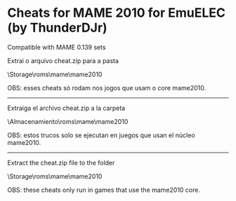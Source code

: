 # Cheats for MAME 2010 for EmuELEC (by ThunderDJr)
Compatible with MAME 0.139 sets


Extrai o arquivo cheat.zip para a pasta

\Storage\roms\mame\mame2010

OBS: esses cheats só rodam nos jogos que usam o core mame2010.

************************************************************

Extraiga el archivo cheat.zip a la carpeta

\Almacenamiento\roms\mame\mame2010

OBS: estos trucos solo se ejecutan en juegos que usan el núcleo mame2010.

*************************************************************************

Extract the cheat.zip file to the folder

\Storage\roms\mame\mame2010

OBS: these cheats only run in games that use the mame2010 core.
